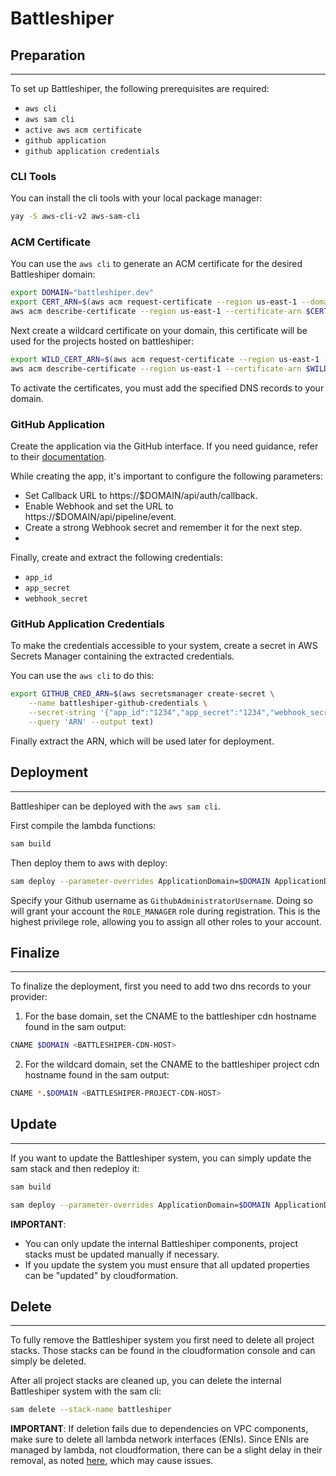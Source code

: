 # Battleshiper


## Preparation
---
To set up Battleshiper, the following prerequisites are required:
- `aws cli`
- `aws sam cli`
- `active aws acm certificate`
- `github application`
- `github application credentials`

### CLI Tools 
You can install the cli tools with your local package manager:
```bash
yay -S aws-cli-v2 aws-sam-cli
```



### ACM Certificate
You can use the `aws cli` to generate an ACM certificate for the desired Battleshiper domain:
```bash
export DOMAIN="battleshiper.dev"
export CERT_ARN=$(aws acm request-certificate --region us-east-1 --domain-name $DOMAIN --validation-method DNS --query 'CertificateArn' --output text)
aws acm describe-certificate --region us-east-1 --certificate-arn $CERT_ARN --query 'Certificate.DomainValidationOptions[0].ResourceRecord'
```

Next create a wildcard certificate on your domain, this certificate will be used for the projects hosted on battleshiper:
```bash
export WILD_CERT_ARN=$(aws acm request-certificate --region us-east-1 --domain-name "*.$DOMAIN" --validation-method DNS --query 'CertificateArn' --output text)
aws acm describe-certificate --region us-east-1 --certificate-arn $WILD_CERT_ARN --query 'Certificate.DomainValidationOptions[0].ResourceRecord'
```

To activate the certificates, you must add the specified DNS records to your domain.


### GitHub Application
Create the application via the GitHub interface. If you need guidance, refer to their [documentation](https://docs.github.com/en/apps/creating-github-apps/registering-a-github-app/registering-a-github-app).

While creating the app, it's important to configure the following parameters:
- Set Callback URL to https://$DOMAIN/api/auth/callback.
- Enable Webhook and set the URL to https://$DOMAIN/api/pipeline/event.
- Create a strong Webhook secret and remember it for the next step.
- 

Finally, create and extract the following credentials:
- `app_id`
- `app_secret`
- `webhook_secret`



### GitHub Application Credentials
To make the credentials accessible to your system, create a secret in AWS Secrets Manager containing the extracted credentials.

You can use the `aws cli` to do this:
```bash
export GITHUB_CRED_ARN=$(aws secretsmanager create-secret \
    --name battleshiper-github-credentials \
    --secret-string '{"app_id":"1234","app_secret":"1234","webhook_secret":"1234"}' \
    --query 'ARN' --output text)
```

Finally extract the ARN, which will be used later for deployment.



## Deployment
---
Battleshiper can be deployed with the `aws sam cli`.

First compile the lambda functions:
```bash
sam build
```

Then deploy them to aws with deploy:
```bash
sam deploy --parameter-overrides ApplicationDomain=$DOMAIN ApplicationDomainCertificateArn=$CERT_ARN ApplicationDomainWildcardCertificateArn=$WILD_CERT_ARN GithubOAuthClientCredentialArn=$GITHUB_CRED_ARN GithubAdministratorUsername=Megakuul
```

Specify your Github username as `GithubAdministratorUsername`. Doing so will grant your account the `ROLE_MANAGER` role during registration.
This is the highest privilege role, allowing you to assign all other roles to your account.


## Finalize
---

To finalize the deployment, first you need to add two dns records to your provider:

1. For the base domain, set the CNAME to the battleshiper cdn hostname found in the sam output:
```bash
CNAME $DOMAIN <BATTLESHIPER-CDN-HOST>
```

2. For the wildcard domain, set the CNAME to the battleshiper project cdn hostname found in the sam output:
```bash
CNAME *.$DOMAIN <BATTLESHIPER-PROJECT-CDN-HOST>
```


## Update
---
If you want to update the Battleshiper system, you can simply update the sam stack and then redeploy it:
```bash
sam build

sam deploy --parameter-overrides ApplicationDomain=$DOMAIN ApplicationDomainCertificateArn=$CERT_ARN ApplicationDomainWildcardCertificateArn=$WILD_CERT_ARN GithubOAuthClientCredentialArn=$GITHUB_CRED_ARN GithubAdministratorUsername=Megakuul
```

**IMPORTANT**:
- You can only update the internal Battleshiper components, project stacks must be updated manually if necessary.
- If you update the system you must ensure that all updated properties can be "updated" by cloudformation.


## Delete
---
To fully remove the Battleshiper system you first need to delete all project stacks.
Those stacks can be found in the cloudformation console and can simply be deleted.

After all project stacks are cleaned up, you can delete the internal Battleshiper system with the sam cli:
```bash
sam delete --stack-name battleshiper
```

**IMPORTANT**:
If deletion fails due to dependencies on VPC components, make sure to delete all lambda network interfaces (ENIs). Since ENIs are managed by lambda, not cloudformation, there can be a slight delay in their removal, as noted [here](https://stackoverflow.com/questions/41299662/aws-lambda-created-eni-not-deleting-while-deletion-of-stack), which may cause issues.